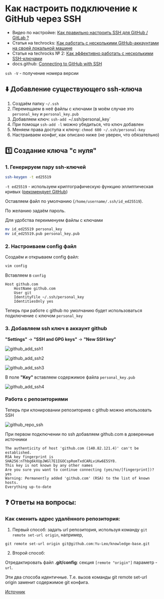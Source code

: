 # Как настроить подключение к GitHub через SSH

* Видео по настройке: [Как правильно настроить SSH для GitHub / GitLab ?](https://youtu.be/R09UNc4ZNi4)
* Статья на techrocks: [Как работать с несколькими GitHub-аккаунтами на своей локальной машине](https://techrocks.ru/2020/12/24/how-to-manage-several-github-accounts/)
* Статья на techrocks № 2: [Как эффективно работать с несколькими SSH-ключами](https://techrocks.ru/2020/02/26/multiple-ssh-keys-managing/)
* docs.github: [Connecting to GitHub with SSH](https://docs.github.com/en/authentication/connecting-to-github-with-ssh)

`ssh -V` - получение номера версии

## :arrow_down: Добавление существующего ssh-ключа

1. Создаём папку `~/.ssh`
2. Перемещаем в неё файлы с ключами (в моём случае это `personal_key` и `personal_key.pub`
3. Добавляем ключ: `ssh-add `~/.ssh/personal_key`
4. При помощи `ssh-add -l` можно убедиться, что ключ добавлен
5. Меняем права доступа к ключу: `chmod 600 ~/.ssh/personal-key`
6. Настраиваем конфиг, как описано ниже (не уверен, что обязательно)


## :one: Создание ключа "с нуля"

### 1. Генерируем пару ssh-ключей

```bash
ssh-keygen -t ed25519
```

`-t ed25519` - используем криптографическую функцию эллиптическая кривых ([рекомендует GitHub](./github_docs_ed25519.jpg))

Оставляем файл по умолчанию (`/home/username/.ssh/id_ed25519`).

По желанию задаём пароль.

Для удобства переименуем файлы с ключами

```bash
mv id_ed25519 personal_key
mv id_ed25519.pub personal_key.pub
```

### 2. Настроиваем config файл

Создаём и открываем config файл:
```bash
vim config
```

Вставляем в `config`
```
Host github.com
    HostName github.com
    User git
    IdentityFile ~/.ssh/personal_key
    IdentitiesOnly yes
```

Теперь при работе с github по умолчанию будет использоваться подключение с ключом `personal_key`


### 3. Добавляем ssh ключ в аккаунт github

**"Settings"** -> **"SSH and GPG keys"** -> **"New SSH key"**

![github_add_ssh1](./github_add_ssh1.jpg)

![github_add_ssh2](./github_add_ssh2.jpg)

![github_add_ssh3](./github_add_ssh3.jpg)

В поле **"Key"** вставляем содержимое файла `personal_key.pub`

![github_add_ssh4](./github_add_ssh4.jpg)

### Работа с репозиториями

Теперь при клонировании репозиториев с github можно ипользовать SSH

![github_repo_ssh](./github_repo_ssh.jpg)

При первом подключении по ssh добавляем github.com в доверенные источники

```
The authenticity of host 'github.com (140.82.121.4)' can't be established.
RSA key fingerprint is SHA256:nThbg6kXUpJWGl7E1IGOCspRomTxdCARLviKw6E5SY8.
This key is not known by any other names
Are you sure you want to continue connecting (yes/no/[fingerprint])? yes
Warning: Permanently added 'github.com' (RSA) to the list of known hosts.
Everything up-to-date
```

## :question: Ответы на вопросы:

### Как сменить адрес удалённого репозитория:

1) Первый способ: задать url репозитория, используя команду `git remote set-url origin`, например,
  ```
  git remote set-url origin git@github.com:Yu-Leo/knowledge-base.git
  ```
2) Второй способ:

  Отредактировать файл **.git/config**: секция `[remote "origin"]` параметр - `url`. 

Эти два способа идентичные. Т.е. вызов команды git remote set-url origin заменит содержимое git конфига.

[Источник](https://jeka.by/ask/137/git-change-origin/)
